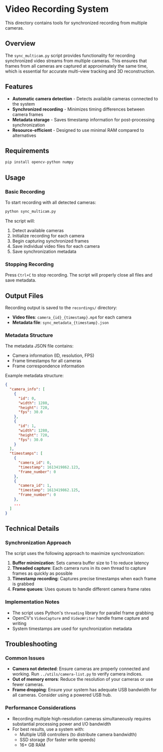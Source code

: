 # Video Recording System

This directory contains tools for synchronized recording from multiple cameras.

## Overview

The `sync_multicam.py` script provides functionality for recording synchronized video streams from multiple cameras. This ensures that frames from all cameras are captured at approximately the same time, which is essential for accurate multi-view tracking and 3D reconstruction.

## Features

- **Automatic camera detection** - Detects available cameras connected to the system
- **Synchronized recording** - Minimizes timing differences between camera frames
- **Metadata storage** - Saves timestamp information for post-processing synchronization
- **Resource-efficient** - Designed to use minimal RAM compared to alternatives

## Requirements

```bash
pip install opencv-python numpy
```

## Usage

### Basic Recording

To start recording with all detected cameras:

```bash
python sync_multicam.py
```

The script will:
1. Detect available cameras
2. Initialize recording for each camera
3. Begin capturing synchronized frames
4. Save individual video files for each camera
5. Save synchronization metadata

### Stopping Recording

Press `Ctrl+C` to stop recording. The script will properly close all files and save metadata.

## Output Files

Recording output is saved to the `recordings/` directory:

- **Video files**: `camera_{id}_{timestamp}.mp4` for each camera
- **Metadata file**: `sync_metadata_{timestamp}.json`

### Metadata Structure

The metadata JSON file contains:
- Camera information (ID, resolution, FPS)
- Frame timestamps for all cameras
- Frame correspondence information

Example metadata structure:

```json
{
  "camera_info": [
    {
      "id": 0,
      "width": 1280,
      "height": 720,
      "fps": 30.0
    },
    {
      "id": 1,
      "width": 1280,
      "height": 720,
      "fps": 30.0
    }
  ],
  "timestamps": [
    {
      "camera_id": 0,
      "timestamp": 1613419862.123,
      "frame_number": 0
    },
    {
      "camera_id": 1,
      "timestamp": 1613419862.125,
      "frame_number": 0
    },
    ...
  ]
}
```

## Technical Details

### Synchronization Approach

The script uses the following approach to maximize synchronization:

1. **Buffer minimization**: Sets camera buffer size to 1 to reduce latency
2. **Threaded capture**: Each camera runs in its own thread to capture frames as quickly as possible
3. **Timestamp recording**: Captures precise timestamps when each frame is grabbed
4. **Frame queues**: Uses queues to handle different camera frame rates

### Implementation Notes

- The script uses Python's `threading` library for parallel frame grabbing
- OpenCV's `VideoCapture` and `VideoWriter` handle frame capture and writing
- System timestamps are used for synchronization metadata

## Troubleshooting

### Common Issues

- **Camera not detected**: Ensure cameras are properly connected and working. Run `../utils/camera-list.py` to verify camera indices.
- **Out of memory errors**: Reduce the resolution of your cameras or use fewer cameras.
- **Frame dropping**: Ensure your system has adequate USB bandwidth for all cameras. Consider using a powered USB hub.

### Performance Considerations

- Recording multiple high-resolution cameras simultaneously requires substantial processing power and I/O bandwidth
- For best results, use a system with:
  - Multiple USB controllers (to distribute camera bandwidth)
  - SSD storage (for faster write speeds)
  - 16+ GB RAM